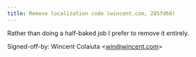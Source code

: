 ```yaml
---
title: Remove localization code (wincent.com, 285fd68)
---
```


Rather than doing a half-baked job I prefer to remove it entirely.

Signed-off-by: Wincent Colaiuta &lt;win@wincent.com&gt;
